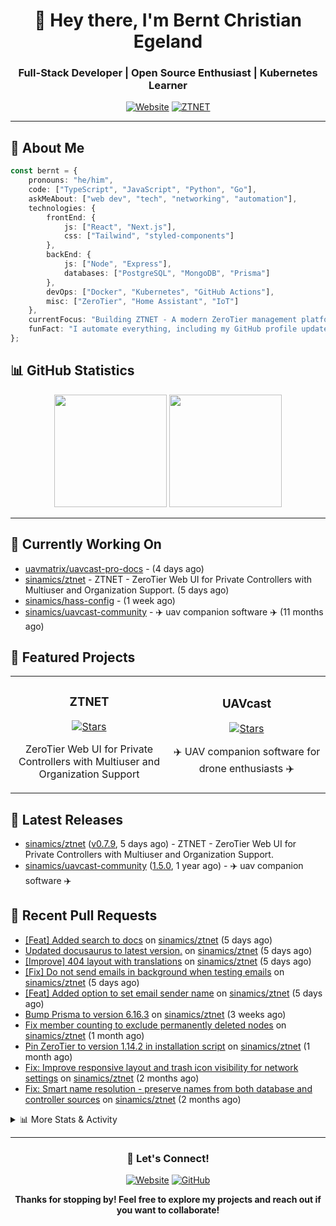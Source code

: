 <div align="center">

# 👋 Hey there, I'm Bernt Christian Egeland

### Full-Stack Developer | Open Source Enthusiast | Kubernetes Learner

[![Website](https://img.shields.io/badge/🌐_Website-egeland.io-blue?style=for-the-badge)](https://egeland.io)
[![ZTNET](https://img.shields.io/badge/⭐_Featured_Project-ZTNET-00A98F?style=for-the-badge)](https://github.com/sinamics/ztnet)

</div>

---

## 🚀 About Me

```typescript
const bernt = {
    pronouns: "he/him",
    code: ["TypeScript", "JavaScript", "Python", "Go"],
    askMeAbout: ["web dev", "tech", "networking", "automation"],
    technologies: {
        frontEnd: {
            js: ["React", "Next.js"],
            css: ["Tailwind", "styled-components"]
        },
        backEnd: {
            js: ["Node", "Express"],
            databases: ["PostgreSQL", "MongoDB", "Prisma"]
        },
        devOps: ["Docker", "Kubernetes", "GitHub Actions"],
        misc: ["ZeroTier", "Home Assistant", "IoT"]
    },
    currentFocus: "Building ZTNET - A modern ZeroTier management platform",
    funFact: "I automate everything, including my GitHub profile updates"
};
```

## 📊 GitHub Statistics

<div align="center">

  <img height="180em" src="https://githubreadme.egeland.io/?username=sinamics&show_icons=true&theme=ayu-mirage&include_all_commits=true&count_private=true"/>
  <img height="180em" src="https://githubreadme.egeland.io/top-langs/?username=sinamics&theme=ayu-mirage&layout=compact&langs_count=8"/>

</div>

---

## 👷 Currently Working On

- [uavmatrix/uavcast-pro-docs](https://github.com/uavmatrix/uavcast-pro-docs) -  (4 days ago)
- [sinamics/ztnet](https://github.com/sinamics/ztnet) - ZTNET - ZeroTier Web UI for Private Controllers with Multiuser and Organization Support. (5 days ago)
- [sinamics/hass-config](https://github.com/sinamics/hass-config) -  (1 week ago)
- [sinamics/uavcast-community](https://github.com/sinamics/uavcast-community) - ✈️ uav companion software ✈️ (11 months ago)

## 🌱 Featured Projects

<table>
  <tr>
    <td width="50%">
      <h3 align="center">ZTNET</h3>
      <p align="center">
        <a href="https://github.com/sinamics/ztnet" target="_blank">
          <img src="https://img.shields.io/github/stars/sinamics/ztnet?style=social" alt="Stars">
        </a>
      </p>
      <p align="center">ZeroTier Web UI for Private Controllers with Multiuser and Organization Support</p>
    </td>
    <td width="50%">
      <h3 align="center">UAVcast</h3>
      <p align="center">
        <a href="https://github.com/sinamics/uavcast-community" target="_blank">
          <img src="https://img.shields.io/github/stars/sinamics/uavcast-community?style=social" alt="Stars">
        </a>
      </p>
      <p align="center">✈️ UAV companion software for drone enthusiasts ✈️</p>
    </td>
  </tr>
</table>

## 🔭 Latest Releases

- [sinamics/ztnet](https://github.com/sinamics/ztnet) ([v0.7.9](https://github.com/sinamics/ztnet/releases/tag/v0.7.9), 5 days ago) - ZTNET - ZeroTier Web UI for Private Controllers with Multiuser and Organization Support.
- [sinamics/uavcast-community](https://github.com/sinamics/uavcast-community) ([1.5.0](https://github.com/sinamics/uavcast-community/releases/tag/1.5.0), 1 year ago) - ✈️ uav companion software ✈️

## 🔨 Recent Pull Requests

- [[Feat] Added search to docs](https://github.com/sinamics/ztnet/pull/764) on [sinamics/ztnet](https://github.com/sinamics/ztnet) (5 days ago)
- [Updated docusaurus to latest version.](https://github.com/sinamics/ztnet/pull/763) on [sinamics/ztnet](https://github.com/sinamics/ztnet) (5 days ago)
- [[Improve] 404 layout with translations](https://github.com/sinamics/ztnet/pull/761) on [sinamics/ztnet](https://github.com/sinamics/ztnet) (5 days ago)
- [[Fix] Do not send emails in background when testing emails](https://github.com/sinamics/ztnet/pull/760) on [sinamics/ztnet](https://github.com/sinamics/ztnet) (5 days ago)
- [[Feat] Added option to set email sender name](https://github.com/sinamics/ztnet/pull/759) on [sinamics/ztnet](https://github.com/sinamics/ztnet) (5 days ago)
- [Bump Prisma to version 6.16.3](https://github.com/sinamics/ztnet/pull/754) on [sinamics/ztnet](https://github.com/sinamics/ztnet) (3 weeks ago)
- [Fix member counting to exclude permanently deleted nodes](https://github.com/sinamics/ztnet/pull/749) on [sinamics/ztnet](https://github.com/sinamics/ztnet) (1 month ago)
- [Pin ZeroTier to version 1.14.2 in installation script](https://github.com/sinamics/ztnet/pull/747) on [sinamics/ztnet](https://github.com/sinamics/ztnet) (1 month ago)
- [Fix: Improve responsive layout and trash icon visibility for network settings](https://github.com/sinamics/ztnet/pull/730) on [sinamics/ztnet](https://github.com/sinamics/ztnet) (2 months ago)
- [Fix: Smart name resolution - preserve names from both database and controller sources](https://github.com/sinamics/ztnet/pull/729) on [sinamics/ztnet](https://github.com/sinamics/ztnet) (2 months ago)

<details>
<summary>📊 More Stats & Activity</summary>

### 📓 Gists I wrote

- [Scan network for Raspberry Pi devices](https://gist.github.com/b35f3b09a2446889008801648efe9e9c) (5 months ago)
- [Format USB Drive in Windows 10 with DiskPart](https://gist.github.com/8aa001b3dbe040e07917665b6a8f59c4) (2 years ago)
- [Motd welcome message](https://gist.github.com/d1f96f39b797ccb2eba6e8bd539510bc) (2 years ago)
- [Generate self signed ssl certificates client/server](https://gist.github.com/4ecdb293851b7018a715f4186ffa1e79) (2 years ago)
- [mqtt tls config](https://gist.github.com/20d325a3d7d8d9db4c657737f93aac99) (2 years ago)

### ⭐ Recent Stars

- [custom-components/zaptec](https://github.com/custom-components/zaptec) - zaptec charger custom component for home assistant (5 months ago)
- [leeoniya/uPlot](https://github.com/leeoniya/uPlot) - 📈 A small, fast chart for time series, lines, areas, ohlc &amp; bars (8 months ago)
- [WebDevSimplified/parity-deals-clone](https://github.com/WebDevSimplified/parity-deals-clone) -  (10 months ago)
- [Eugeny/tabby](https://github.com/Eugeny/tabby) - A terminal for a more modern age (10 months ago)
- [invoiceninja/invoiceninja](https://github.com/invoiceninja/invoiceninja) - A source-available invoice, quote, project and time-tracking app built with Laravel (10 months ago)
- [community-scripts/ProxmoxVE](https://github.com/community-scripts/ProxmoxVE) - Proxmox VE Helper-Scripts (Community Edition)  (1 year ago)
- [prisma/prisma](https://github.com/prisma/prisma) - Next-generation ORM for Node.js &amp; TypeScript | PostgreSQL, MySQL, MariaDB, SQL Server, SQLite, MongoDB and CockroachDB (1 year ago)
- [pengemaskin/best-car-deal](https://github.com/pengemaskin/best-car-deal) -  (1 year ago)
- [zerotier/ZeroTierOne](https://github.com/zerotier/ZeroTierOne) - A Smart Ethernet Switch for Earth (1 year ago)
- [goauthentik/authentik](https://github.com/goauthentik/authentik) - The authentication glue you need. (1 year ago)

### 👯 Recent Followers

- [ActionReplay](https://github.com/ActionReplay)
- [MTSistemi](https://github.com/MTSistemi)
- [leokwsw](https://github.com/leokwsw)
- [husseinqlass](https://github.com/husseinqlass)
- [OsmarBogarin](https://github.com/OsmarBogarin)

</details>

---

<div align="center">

### 💬 Let's Connect!

[![Website](https://img.shields.io/badge/-egeland.io-black?style=flat-square&logo=google-chrome)](https://egeland.io)
[![GitHub](https://img.shields.io/badge/-@sinamics-181717?style=flat-square&logo=github)](https://github.com/sinamics)

**Thanks for stopping by! Feel free to explore my projects and reach out if you want to collaborate!**

</div>
